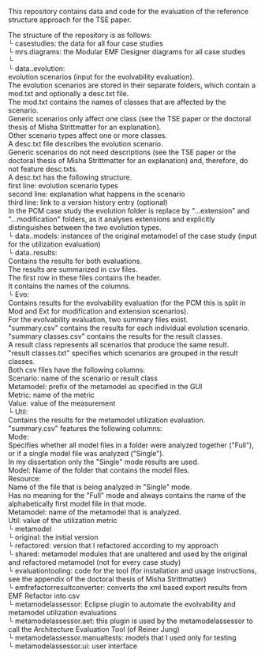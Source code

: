 This repository contains data and code for the evaluation of the reference structure approach for the TSE paper.

The structure of the repository is as follows:  
└ casestudies: the data for all four case studies  
  └ mrs.diagrams: the Modular EMF Designer diagrams for all case studies  
  └ <case study name>  
    └ data.<case study name>.evolution:  
        evolution scenarios (input for the evolvability evaluation).  
		The evolution scenarios are stored in their separate folders, which contain a mod.txt and optionally a desc.txt file.  
		The mod.txt contains the names of classes that are affected by the scenario.  
		Generic scenarios only affect one class (see the TSE paper or the doctoral thesis of Misha Strittmatter for an explanation).  
		Other scenario types affect one or more classes.  
		A desc.txt file describes the evolution scenario.  
		Generic scenarios do not need descriptions (see the TSE paper or the doctoral thesis of Misha Strittmatter for an explanation) and, therefore, do not feature desc.txts.  
		A desc.txt has the following structure.  
			first line: evolution scenario types  
			second line: explanation what happens in the scenario  
			third line: link to a version history entry (optional)  
		In the PCM case study the evolution folder is replace by "...extension" and "...modification" folders, as it analyses extensions and explicitly distinguishes between the two evolution types.  
    └ data.<case study name>.models: instances of the original metamodel of the case study (input for the utilization evaluation)  
    └ data.<case study name>.results:  
		Contains the results for both evaluations.  
		The results are summarized in csv files.  
		The first row in these files contains the header.  
		It contains the names of the columns.  
	  └ Evo:  
		  Contains results for the evolvability evaluation (for the PCM this is split in Mod and Ext for modification and extension scenarios).  
		  For the evolvability evaluation, two summary files exist.  
		  "summary.csv" contains the results for each individual evolution scenario.  
		  "summary classes.csv" contains the results for the result classes.  
		  A result class represents all scenarios that produce the same result.  
		  "result classes.txt" specifies which scenarios are grouped in the result classes.  
		  Both csv files have the following columns:  
			Scenario: name of the scenario or result class  
			Metamodel: prefix of the metamodel as specified in the GUI  
			Metric: name of the metric  
			Value: value of the measurement  
	  └ Util:  
		  Contains the results for the metamodel utilization evaluation.  
		  "summary.csv" features the following columns:  
			Mode:  
			  Specifies whether all model files in a folder were analyzed together ("Full"), or if a single model file was analyzed ("Single").  
			  In my dissertation only the "Single" mode results are used.  
			Model: Name of the folder that contains the model files.  
			Resource:  
			  Name of the file that is being analyzed in "Single" mode.  
			  Has no meaning for the "Full" mode and always contains the name of the alphabetically first model file in that mode.  
			Metamodel: name of the metamodel that is analyzed.  
			Util: value of the utilization metric  
    └ metamodel  
      └ original: the initial version  
      └ refactored: version that I refactored according to my approach  
      └ shared: metamodel modules that are unaltered and used by the original and refactored metamodel (not for every case study)  
└ evaluationtooling: code for the tool (for installation and usage instructions, see the appendix of the doctoral thesis of Misha Strittmatter)  
  └ emfrefactorresultconverter: converts the xml based export results from EMF Refactor into csv  
  └ metamodelassessor: Eclipse plugin to automate the evolvability and metamodel utilization evaluations  
  └ metamodelassessor.aet: this plugin is used by the metamodelassessor to call the Architecture Evaluation Tool (of Reiner Jung)  
  └ metamodelassessor.manualtests: models that I used only for testing  
  └ metamodelassessor.ui: user interface  
